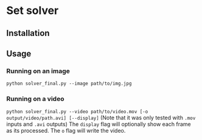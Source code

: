 # Set solver
## Installation

## Usage
### Running on an image
`python solver_final.py --image path/to/img.jpg`
### Running on a video
`python solver_final.py --video path/to/video.mov [-o output/video/path.avi] [--display]`
(Note that it was only tested with `.mov` inputs and `.avi` outputs)
The `display` flag will optionally show each frame as its processed.
The `o` flag will write the video.